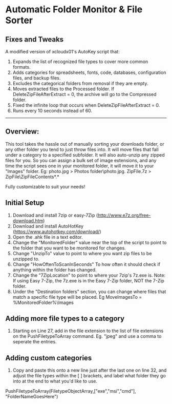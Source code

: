 # Automatic Folder Monitor & File Sorter

## Fixes and Tweaks
A modified version of xcloudx01's AutoKey script that:
  1. Expands the list of recognized file types to cover more common formats.
  2. Adds categories for spreadsheets, fonts, code, databases, configuration files, and backup files.
  3. Excludes the categorical folders from removal if they are empty.
  4. Moves extracted files to the Processed folder. If DeleteZipFileAfterExtract = 0, the archive will go to the Compressed folder.
  5. Fixed the infinite loop that occurs when DeleteZipFileAfterExtract = 0.
  6. Runs every 10 seconds instead of 60.


------------------

## Overview:

This tool takes the hassle out of manually sorting your downloads folder, or any other folder you tend to just throw files into.
It will move files that fall under a category to a specified subfolder. It will also auto-unzip any zipped files for you.
So you can assign a bulk set of image extensions, and any time the script sees one in your monitored folder, it will move it to your "Images" folder.
Eg: photo.jpg > Photos folder\photo.jpg. ZipFile.7z > ZipFile\ZipFileContents*.*

Fully customizable to suit your needs!


## Initial Setup
1. Download and install 7zip or easy-7Zip (http://www.e7z.org/free-download.htm)
2. Download and install AutoHotKey (https://www.autohotkey.com/download/)
3. Open the .ahk file in a text editor.
4. Change the "MonitoredFolder" value near the top of the script to point to the folder that you want to be monitored for changes.
5. Change "UnzipTo" value to point to where you want zip files to be unzipped to.
5. Change "HowOftenToScanInSeconds" To how often it should check if anything within the folder has changed.
6. Change the "7ZipLocation" to point to where your 7zip's 7z.exe is. Note: If using Easy 7-Zip, the 7z.exe is in the Easy 7-Zip folder, NOT the 7-Zip folder.
7. Under the "Destination folders" section, you can change where files that match a specific file type will be placed. Eg MoveImagesTo = %MonitoredFolder%\Images

## Adding more file types to a category
1. Starting on Line 27, add in the file extension to the list of file extensions on the PushFiletypeToArray command. Eg. "jpeg" and use a comma to seperate the entries.

## Adding custom categories
1. Copy and paste this onto a new line just after the last one on line 32, and adjust the file types within the [ ] brackets, and label what folder they go into at the end to what you'd like to use.

PushFiletypeToArray(FiletypeObjectArray,["exe","msi","cmd"], "FolderNameGoesHere")
